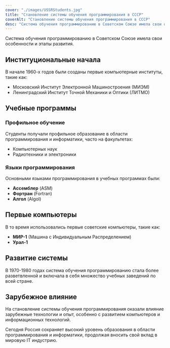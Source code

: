 ```yaml
---
cover: "./images/USSRStudents.jpg"
title: "Становление системы обучения программирования в СССР"
coverAlt: "Становление системы обучения программирования в СССР"
desc: "Система обучения программированию в Советском Союзе имела свои особенности и этапы развития"
---
```


Система обучения программированию в Советском Союзе имела свои особенности и этапы развития.

## Институциональные начала

В начале 1960-х годов были созданы первые компьютерные институты, такие как:

- Московский Институт Электронной Машиностроения (МИЭМ)
- Ленинградский Институт Точной Механики и Оптики (ЛИТМО)

## Учебные программы

### Профильное обучение

Студенты получали профильное образование в области программирования и информатики, часто на факультетах:

- Компьютерных наук
- Радиотехники и электроники

### Языки программирования

Основными языками программирования в учебных программах были:

- **Ассемблер** (ASM)
- **Фортран** (Fortran)
- **Алгол** (Algol)

## Первые компьютеры

В то время использовались первые советские компьютеры, такие как:

- **МИР-1** (Машина с Индивидуальным Распределением)
- **Урал-1**

## Развитие системы

В 1970-1980 годах система обучения программированию стала более разветвленной и включала в себя множество учебных заведений по всей стране.

## Зарубежное влияние

На становление системы обучения программирования оказали влияние зарубежные технологии и опыт, особенно с развитием компьютеров и информационных технологий.

Сегодня Россия сохраняет высокий уровень образования в области программирования и информатики, продолжая вносить свой вклад в мировую IT индустрию.
